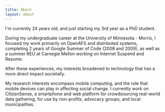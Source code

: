```yaml
---
title: About
layout: about
---
```



I\'m currently 24 years old, and just starting my 3rd year as a PhD student.

During my undergraduate career at the University of Minnesota - Morris, I focused my work primarily on OpenAFS and distributed systems, completing 2 years of Google Summer of Code (2008 and 2009), as well as a summer REU at Carnegie Mellon working on Internet Suspend and Resume.

After these experiences, my interests broadened to technology that has a more direct impact societally.

My research interests encompass mobile computing, and the role that mobile devices can play in affecting social change. I currently work on CitizenSense, a smartphone and web platform for crowdsourcing real-world data gathering, for use by non-profits, advocacy groups, and local municipalities.
